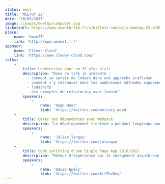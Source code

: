 ```yaml
---
status: next
title: 'MEETUP 22'
date: '18/05/2017'
image: /images/meetup/computer.jpg
ticketsUrl: https://www.eventbrite.fr/e/billets-nantesjs-meetup-23-34950562072
place:
    name: 'UmanIT'
    link: 'http://www.umanit.fr/'
sponsor:
    name: 'Clever Cloud'
    link: 'https://www.clever-cloud.com/'
talks:
    -
        title: Lodasheries pour un JS plus clair
        description: "Dans ce talk je présente :
          - comment se servir de lodash dans une approche craftsman
          - comment s'y retrouver dans les nombreuses méthodes exposées par lodash
          - lodash/fp
          - des exemples de refactoring avec lodash"
        speakers:
            -
                name: 'Hugo Wood'
                link: 'https://twitter.com/mercury_wood'
    -
        title: Gérer ses dépendances avec Webpack
        description: "Le développement frontend a pendant longtemps manqué un système de packaging afin d'éviter de devoir trier manuellement les balises en tenant compte des dépendances. Browserify a été un premier pas dans cette direction, en gérant les dépendances entre fichiers js. Webpack est un peu un browserify on steroids, qui fait le même job et bien plus encore. Avec la prépondérance des frameworks frontend comme React, Angular ou Vue.js, nous verrons pourquoi il peut être intéressant de tout importer dans ses fichiers JS, et comment configurer webpack pour le faire."
        speakers:
            -
                name: 'Julien Tanguy'
                link: 'https://twitter.com/jutanguy'
    -
        title: Code splitting d'une Single Page App 2016/2017
        description: "Retour d'expérience sur le chargement asynchrone des modules d'une application reactjs."
        speakers:
            -
                name: 'David Epely'
                link: 'https://twitter.com/AllTheDey'
---
```

